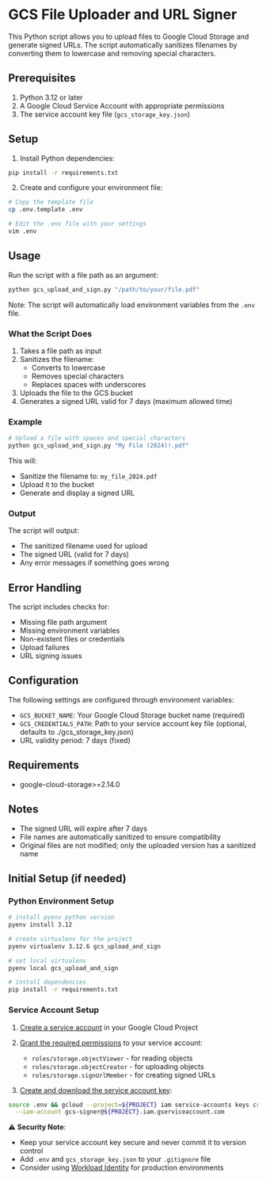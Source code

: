 # GCS File Uploader and URL Signer

This Python script allows you to upload files to Google Cloud Storage and generate signed URLs. The script automatically sanitizes filenames by converting them to lowercase and removing special characters.

## Prerequisites

1. Python 3.12 or later
2. A Google Cloud Service Account with appropriate permissions
3. The service account key file (`gcs_storage_key.json`)

## Setup

1. Install Python dependencies:
```sh
pip install -r requirements.txt
```

2. Create and configure your environment file:
```sh
# Copy the template file
cp .env.template .env

# Edit the .env file with your settings
vim .env
```

## Usage

Run the script with a file path as an argument:

```sh
python gcs_upload_and_sign.py "/path/to/your/file.pdf"
```

Note: The script will automatically load environment variables from the `.env` file.

### What the Script Does

1. Takes a file path as input
2. Sanitizes the filename:
   - Converts to lowercase
   - Removes special characters
   - Replaces spaces with underscores
3. Uploads the file to the GCS bucket
4. Generates a signed URL valid for 7 days (maximum allowed time)

### Example

```sh
# Upload a file with spaces and special characters
python gcs_upload_and_sign.py "My File (2024)!.pdf"
```

This will:
- Sanitize the filename to: `my_file_2024.pdf`
- Upload it to the bucket
- Generate and display a signed URL

### Output

The script will output:
- The sanitized filename used for upload
- The signed URL (valid for 7 days)
- Any error messages if something goes wrong

## Error Handling

The script includes checks for:
- Missing file path argument
- Missing environment variables
- Non-existent files or credentials
- Upload failures
- URL signing issues

## Configuration

The following settings are configured through environment variables:
- `GCS_BUCKET_NAME`: Your Google Cloud Storage bucket name (required)
- `GCS_CREDENTIALS_PATH`: Path to your service account key file (optional, defaults to ./gcs_storage_key.json)
- URL validity period: 7 days (fixed)

## Requirements

- google-cloud-storage>=2.14.0

## Notes

- The signed URL will expire after 7 days
- File names are automatically sanitized to ensure compatibility
- Original files are not modified; only the uploaded version has a sanitized name

## Initial Setup (if needed)

### Python Environment Setup
```sh
# install pyenv python version
pyenv install 3.12

# create virtualenv for the project
pyenv virtualenv 3.12.6 gcs_upload_and_sign

# set local virtualenv
pyenv local gcs_upload_and_sign

# install dependencies
pip install -r requirements.txt
```

### Service Account Setup

1. [Create a service account](https://cloud.google.com/iam/docs/creating-managing-service-accounts#creating) in your Google Cloud Project
2. [Grant the required permissions](https://cloud.google.com/storage/docs/access-control/iam-roles) to your service account:
   - `roles/storage.objectViewer` - for reading objects
   - `roles/storage.objectCreator` - for uploading objects
   - `roles/storage.signUrlMember` - for creating signed URLs

3. [Create and download the service account key](https://cloud.google.com/iam/docs/creating-managing-service-account-keys#creating):
```sh
source .env && gcloud --project=${PROJECT} iam service-accounts keys create gcs_storage_key.json \
  --iam-account gcs-signer@${PROJECT}.iam.gserviceaccount.com
```

⚠️ **Security Note**: 
- Keep your service account key secure and never commit it to version control
- Add `.env` and `gcs_storage_key.json` to your `.gitignore` file
- Consider using [Workload Identity](https://cloud.google.com/iam/docs/workload-identity-federation) for production environments
